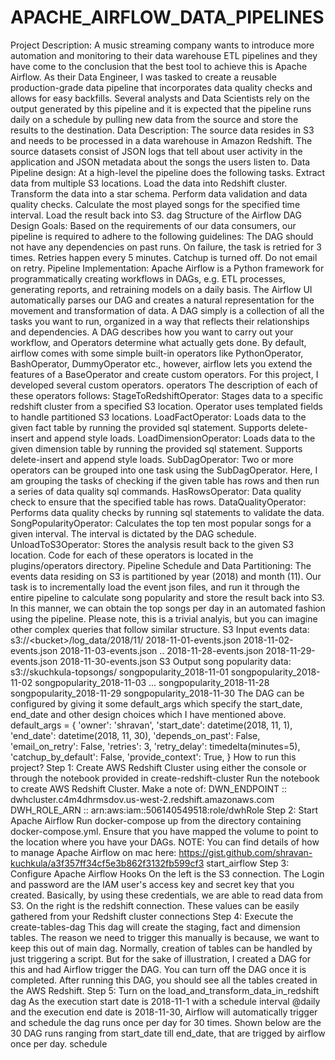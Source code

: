 # APACHE_AIRFLOW_DATA_PIPELINES
Project Description: A music streaming company wants to introduce more automation and monitoring to their data warehouse ETL pipelines and they have come to the conclusion that the best tool to achieve this is Apache Airflow. As their Data Engineer, I was tasked to create a reusable production-grade data pipeline that incorporates data quality checks and allows for easy backfills. Several analysts and Data Scientists rely on the output generated by this pipeline and it is expected that the pipeline runs daily on a schedule by pulling new data from the source and store the results to the destination.  Data Description: The source data resides in S3 and needs to be processed in a data warehouse in Amazon Redshift. The source datasets consist of JSON logs that tell about user activity in the application and JSON metadata about the songs the users listen to.  Data Pipeline design: At a high-level the pipeline does the following tasks.  Extract data from multiple S3 locations. Load the data into Redshift cluster. Transform the data into a star schema. Perform data validation and data quality checks. Calculate the most played songs for the specified time interval. Load the result back into S3. dag  Structure of the Airflow DAG  Design Goals: Based on the requirements of our data consumers, our pipeline is required to adhere to the following guidelines:  The DAG should not have any dependencies on past runs. On failure, the task is retried for 3 times. Retries happen every 5 minutes. Catchup is turned off. Do not email on retry. Pipeline Implementation:  Apache Airflow is a Python framework for programmatically creating workflows in DAGs, e.g. ETL processes, generating reports, and retraining models on a daily basis. The Airflow UI automatically parses our DAG and creates a natural representation for the movement and transformation of data. A DAG simply is a collection of all the tasks you want to run, organized in a way that reflects their relationships and dependencies. A DAG describes how you want to carry out your workflow, and Operators determine what actually gets done.  By default, airflow comes with some simple built-in operators like PythonOperator, BashOperator, DummyOperator etc., however, airflow lets you extend the features of a BaseOperator and create custom operators. For this project, I developed several custom operators.  operators  The description of each of these operators follows:  StageToRedshiftOperator: Stages data to a specific redshift cluster from a specified S3 location. Operator uses templated fields to handle partitioned S3 locations. LoadFactOperator: Loads data to the given fact table by running the provided sql statement. Supports delete-insert and append style loads. LoadDimensionOperator: Loads data to the given dimension table by running the provided sql statement. Supports delete-insert and append style loads. SubDagOperator: Two or more operators can be grouped into one task using the SubDagOperator. Here, I am grouping the tasks of checking if the given table has rows and then run a series of data quality sql commands. HasRowsOperator: Data quality check to ensure that the specified table has rows. DataQualityOperator: Performs data quality checks by running sql statements to validate the data. SongPopularityOperator: Calculates the top ten most popular songs for a given interval. The interval is dictated by the DAG schedule. UnloadToS3Operator: Stores the analysis result back to the given S3 location. Code for each of these operators is located in the plugins/operators directory.  Pipeline Schedule and Data Partitioning: The events data residing on S3 is partitioned by year (2018) and month (11). Our task is to incrementally load the event json files, and run it through the entire pipeline to calculate song popularity and store the result back into S3. In this manner, we can obtain the top songs per day in an automated fashion using the pipeline. Please note, this is a trivial analyis, but you can imagine other complex queries that follow similar structure.  S3 Input events data:  s3://&lt;bucket>/log_data/2018/11/ 2018-11-01-events.json 2018-11-02-events.json 2018-11-03-events.json .. 2018-11-28-events.json 2018-11-29-events.json 2018-11-30-events.json S3 Output song popularity data:  s3://skuchkula-topsongs/ songpopularity_2018-11-01 songpopularity_2018-11-02 songpopularity_2018-11-03 ... songpopularity_2018-11-28 songpopularity_2018-11-29 songpopularity_2018-11-30 The DAG can be configured by giving it some default_args which specify the start_date, end_date and other design choices which I have mentioned above.  default_args = {     'owner': 'shravan',     'start_date': datetime(2018, 11, 1),     'end_date': datetime(2018, 11, 30),     'depends_on_past': False,     'email_on_retry': False,     'retries': 3,     'retry_delay': timedelta(minutes=5),     'catchup_by_default': False,     'provide_context': True, } How to run this project? Step 1: Create AWS Redshift Cluster using either the console or through the notebook provided in create-redshift-cluster  Run the notebook to create AWS Redshift Cluster. Make a note of:  DWN_ENDPOINT :: dwhcluster.c4m4dhrmsdov.us-west-2.redshift.amazonaws.com DWH_ROLE_ARN :: arn:aws:iam::506140549518:role/dwhRole Step 2: Start Apache Airflow  Run docker-compose up from the directory containing docker-compose.yml. Ensure that you have mapped the volume to point to the location where you have your DAGs.  NOTE: You can find details of how to manage Apache Airflow on mac here: https://gist.github.com/shravan-kuchkula/a3f357ff34cf5e3b862f3132fb599cf3  start_airflow  Step 3: Configure Apache Airflow Hooks  On the left is the S3 connection. The Login and password are the IAM user's access key and secret key that you created. Basically, by using these credentials, we are able to read data from S3.  On the right is the redshift connection. These values can be easily gathered from your Redshift cluster  connections  Step 4: Execute the create-tables-dag  This dag will create the staging, fact and dimension tables. The reason we need to trigger this manually is because, we want to keep this out of main dag. Normally, creation of tables can be handled by just triggering a script. But for the sake of illustration, I created a DAG for this and had Airflow trigger the DAG. You can turn off the DAG once it is completed. After running this DAG, you should see all the tables created in the AWS Redshift.  Step 5: Turn on the load_and_transform_data_in_redshift dag  As the execution start date is 2018-11-1 with a schedule interval @daily and the execution end date is 2018-11-30, Airflow will automatically trigger and schedule the dag runs once per day for 30 times. Shown below are the 30 DAG runs ranging from start_date till end_date, that are trigged by airflow once per day.  schedule
